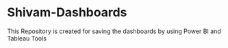 # Shivam-Dashboards
This Repository is created for saving the dashboards by using Power BI and Tableau Tools
